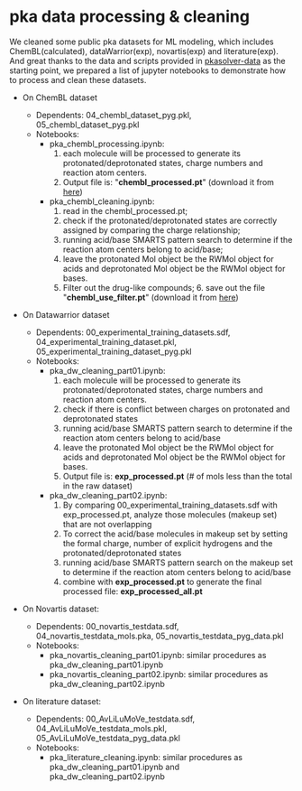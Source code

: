 # pka data processing & cleaning

We cleaned some public pka datasets for ML modeling, which includes ChemBL(calculated), dataWarrior(exp), novartis(exp) and literature(exp). And great thanks to the data and scripts provided in [pkasolver-data](https://github.com/wiederm/pkasolver-data) as the starting point, we prepared a list of jupyter notebooks to demonstrate how to process and clean these datasets.   

- On ChemBL dataset  
    - Dependents: 04_chembl_dataset_pyg.pkl, 05_chembl_dataset_pyg.pkl   
    - Notebooks:   
        - pka_chembl_processing.ipynb:     
            1. each molecule will be processed to generate its protonated/deprotonated states, charge numbers and reaction atom centers.     
            2. Output file is: "**chembl_processed.pt**" (download it from [here](https://drive.google.com/file/d/1KEgGI3vjSETPEPsqbm4YkjlTxvkkySEV/view?usp=drive_link))   
        - pka_chembl_cleaning.ipynb: 
            1. read in the chembl_processed.pt;    
            2. check if the protonated/deprotonated states are correctly assigned by comparing the charge relationship;    
            3. running acid/base SMARTS pattern search to determine if the reaction atom centers belong to acid/base;     
            4. leave the protonated Mol object be the RWMol object for acids and deprotonated Mol object be the RWMol object for bases.     
            5. Filter out the drug-like compounds; 6. save out the file "**chembl_use_filter.pt**" (download it from [here](https://drive.google.com/file/d/1ZUU2r6VVAPUais_dkfnqJJlr7sh8HyOo/view?usp=drive_link))   

- On Datawarrior dataset
    - Dependents: 00_experimental_training_datasets.sdf,  04_experimental_training_dataset.pkl, 05_experimental_training_dataset_pyg.pkl    
    - Notebooks:   
        - pka_dw_cleaning_part01.ipynb:    
            1. each molecule will be processed to generate its protonated/deprotonated states, charge numbers and reaction atom centers.    
            2. check if there is conflict between charges on protonated and deprotonated states
            3. running acid/base SMARTS pattern search to determine if the reaction atom centers belong to acid/base     
            4. leave the protonated Mol object be the RWMol object for acids and deprotonated Mol object be the RWMol object for bases.    
            5. Output file is: **exp_processed.pt** (# of mols less than the total in the raw dataset)
        - pka_dw_cleaning_part02.ipynb:    
            1. By comparing 00_experimental_training_datasets.sdf with exp_processed.pt, analyze those molecules (makeup set) that are not overlapping   
            2. To correct the acid/base molecules in makeup set by setting the formal charge, number of explicit hydrogens and the protonated/deprotonated states    
            3. running acid/base SMARTS pattern search on the makeup set to determine if the reaction atom centers belong to acid/base    
            4. combine with **exp_processed.pt** to generate the final processed file: **exp_processed_all.pt**    

- On Novartis dataset:   
    - Dependents: 00_novartis_testdata.sdf, 04_novartis_testdata_mols.pka, 05_novartis_testdata_pyg_data.pkl   
    - Notebooks:   
        - pka_novartis_cleaning_part01.ipynb: similar procedures as pka_dw_cleaning_part01.ipynb   
        - pka_novartis_cleaning_part02.ipynb: similar procedures as pka_dw_cleaning_part02.ipynb   

- On literature dataset:   
    - Dependents: 00_AvLiLuMoVe_testdata.sdf, 04_AvLiLuMoVe_testdata_mols.pkl, 05_AvLiLuMoVe_testdata_pyg_data.pkl   
    - Notebooks:   
        - pka_literature_cleaning.ipynb: similar procedures as pka_dw_cleaning_part01.ipynb and pka_dw_cleaning_part02.ipynb   


